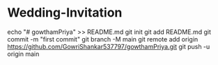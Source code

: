 # Wedding-Invitation

echo "# gowthamPriya" >> README.md
git init
git add README.md
git commit -m "first commit"
git branch -M main
git remote add origin https://github.com/GowriShankar537797/gowthamPriya.git
git push -u origin main
